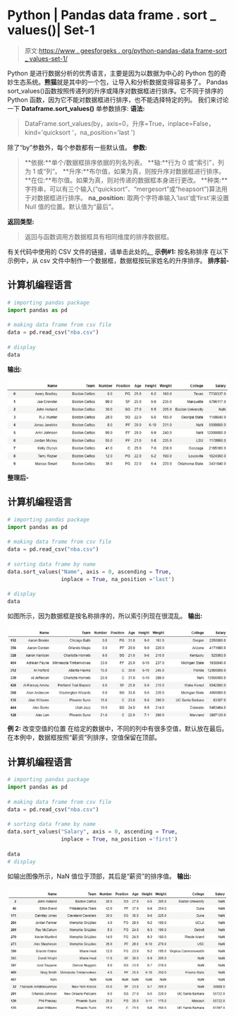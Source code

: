 # Python | Pandas data frame . sort _ values()| Set-1

> 原文:[https://www . geesforgeks . org/python-pandas-data frame-sort _ values-set-1/](https://www.geeksforgeeks.org/python-pandas-dataframe-sort_values-set-1/)

Python 是进行数据分析的优秀语言，主要是因为以数据为中心的 Python 包的奇妙生态系统。**熊猫**就是其中的一个包，让导入和分析数据变得容易多了。
Pandas sort_values()函数按照传递列的升序或降序对数据框进行排序。它不同于排序的 Python 函数，因为它不能对数据框进行排序，也不能选择特定的列。
我们来讨论一下 **Dataframe.sort_values()** 单参数排序:
**语法:**

> DataFrame.sort_values(by，axis=0，升序=True，inplace=False，kind='quicksort '，na_position='last ')

除了“by”参数外，每个参数都有一些默认值。
**参数:**

> **依据:**单个/数据框排序依据的列名列表。
> **轴:**行为 0 或“索引”，列为 1 或“列”。
> **升序:**布尔值，如果为真，则按升序对数据框进行排序。
> **在位:**布尔值。如果为真，则对传递的数据框本身进行更改。
> **种类:**字符串，可以有三个输入(“quicksort”、“mergesort”或“heapsort”)算法用于对数据框进行排序。
> **na_position:** 取两个字符串输入‘last’或‘first’来设置 Null 值的位置。默认值为“最后”。

**返回类型:**

> 返回与函数调用方数据框具有相同维度的排序数据框。

有关代码中使用的 CSV 文件的链接，请单击此处的[。](https://media.geeksforgeeks.org/wp-content/uploads/nba.csv)
**示例#1:** 按名称排序
在以下示例中，从 csv 文件中制作一个数据框，数据框按玩家姓名的升序排序。
**排序前-**

## 计算机编程语言

```py
# importing pandas package
import pandas as pd

# making data frame from csv file
data = pd.read_csv("nba.csv")

# display
data
```

**输出:**

![](img/b833f3b472b21cd2144785023e903752.png)

**整理后-**

## 计算机编程语言

```py
# importing pandas package
import pandas as pd

# making data frame from csv file
data = pd.read_csv("nba.csv")

# sorting data frame by name
data.sort_values("Name", axis = 0, ascending = True,
                 inplace = True, na_position ='last')

# display
data
```

如图所示，因为数据框是按名称排序的，所以索引列现在很混乱。
**输出:**

![](img/b501516c3062f377f367679637e81219.png)

**例 2:** 改变空值的位置
在给定的数据中，不同的列中有很多空值，默认放在最后。在本例中，数据框按照“薪资”列排序，空值保留在顶部。

## 计算机编程语言

```py
# importing pandas package
import pandas as pd

# making data frame from csv file
data = pd.read_csv("nba.csv")

# sorting data frame by name
data.sort_values("Salary", axis = 0, ascending = True,
                 inplace = True, na_position ='first')

data
# display
```

如输出图像所示，NaN 值位于顶部，其后是“薪资”的排序值。
**输出:**

![](img/fa92eb192984818c931ca654cc3b0221.png)